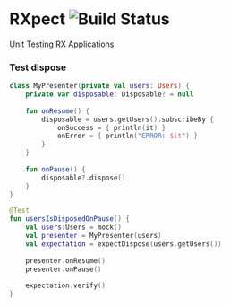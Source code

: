 # RXpect ![Build Status](https://travis-ci.org/ybonjour/RXpect.svg?branch=master)
Unit Testing RX Applications

### Test dispose
```kotlin
class MyPresenter(private val users: Users) {
    private var disposable: Disposable? = null
    
    fun onResume() {
        disposable = users.getUsers().subscribeBy {
            onSuccess = { println(it) }
            onError = { println("ERROR: $it") }
        }
    }
    
    fun onPause() {
        disposable?.dispose()
    }
}
```

```kotlin
@Test
fun usersIsDisposedOnPause() {
    val users:Users = mock()
    val presenter = MyPresenter(users)
    val expectation = expectDispose(users.getUsers()) 
    
    presenter.onResume()
    presenter.onPause()
    
    expectation.verify()
}
```